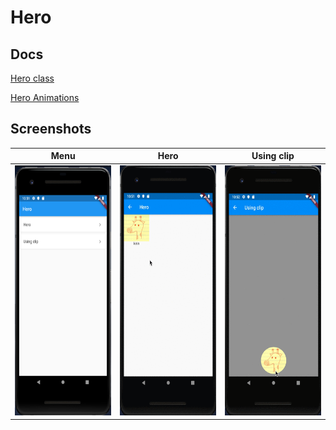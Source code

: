 # Hero

## Docs

[Hero class](https://api.flutter.dev/flutter/widgets/Hero-class.html)

[Hero Animations](https://flutter.dev/docs/development/ui/animations/hero-animations)

## Screenshots

|Menu|Hero|Using clip|
|-|-|-|
|<img src="./screenshots/Menu.png" height="400" alt="Screenshot"/>|<img src="./screenshots//gif/Hero.gif" height="400" alt="Screenshot"/>|<img src="./screenshots/gif/UsingClip.gif" height="400" alt="Screenshot"/>|